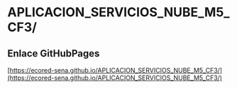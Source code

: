 # **APLICACION_SERVICIOS_NUBE_M5_CF3/**

## **Enlace GitHubPages**

[https://ecored-sena.github.io/APLICACION_SERVICIOS_NUBE_M5_CF3/](https://ecored-sena.github.io/APLICACION_SERVICIOS_NUBE_M5_CF3/)
